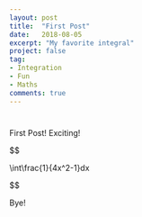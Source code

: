 ```yaml
---
layout: post
title:  "First Post"
date:   2018-08-05
excerpt: "My favorite integral"
project: false
tag:
- Integration 
- Fun
- Maths
comments: true
---
```

#
First Post!
Exciting!


$$

\int\frac{1}{4x^2-1}dx

$$

Bye!
